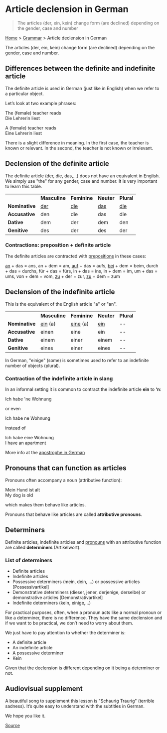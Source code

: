 # Article declension in German

> The articles (der, ein, kein) change form (are declined) depending on the gender, case and number

[Home](https://www.germanveryeasy.com/) > [Grammar](moz-extension://20d7236f-8256-44db-aafb-fd298cbfbb81/grammar) > Article declension in German

The articles (der, ein, kein) change form (are declined) depending on the gender, case and number.

Differences between the definite and indefinite article
-------------------------------------------------------

The definite article is used in German (just like in English) when we refer to a particular object.

Let’s look at two example phrases:

The (female) teacher reads  
Die Lehrerin liest

A (female) teacher reads  
Eine Lehrerin liest

There is a slight difference in meaning. In the first case, the teacher is known or relevant. In the second, the teacher is not known or irrelevant.

Declension of the definite article
----------------------------------

The definite article (der, die, das,…) does not have an equivalent in English. We simply use "the" for any gender, case and number. It is very important to learn this table.

<table><colgroup><col><col><col><col><col></colgroup><tbody><tr><td></td><td><b>Masculine</b></td><td><b>Feminine</b></td><td><b>Neuter</b></td><td><b>Plural</b></td></tr><tr><td><b>Nominative</b></td><td><u>der</u></td><td><u>die</u></td><td><u>das</u></td><td><u>die</u></td></tr><tr><td><b>Accusative</b></td><td>den</td><td>die</td><td>das</td><td>die</td></tr><tr><td><b>Dative</b></td><td>dem</td><td>der</td><td>dem</td><td>den</td></tr><tr><td><b>Genitive</b></td><td>des</td><td>der</td><td>des</td><td>der</td></tr></tbody></table>

### Contractions: preposition + definite article

The definite articles are contracted with [prepositions](moz-extension://www.germanveryeasy.com/prepositions-in-german) in these cases:

[an](moz-extension://www.germanveryeasy.com/an) + das = ans, an + dem = am, [auf](moz-extension://www.germanveryeasy.com/auf) + das = aufs, [bei](moz-extension://www.germanveryeasy.com/bei) + dem = beim, durch + das = durchs, für + das = fürs, in + das = ins, in + dem = im, um + das = ums, von + dem = vom, [zu](moz-extension://www.germanveryeasy.com/zu) + der = zur, [zu](moz-extension://www.germanveryeasy.com/zu) + dem = zum

Declension of the indefinite article
------------------------------------

This is the equivalent of the English article "a" or "an".

<table><colgroup><col><col><col><col><col></colgroup><tbody><tr><td></td><td><b>Masculine</b></td><td><b>Feminine</b></td><td><b>Neuter</b></td><td><b>Plural</b></td></tr><tr><td><b>Nominative</b></td><td><u>ein</u> (a)</td><td><u>eine</u> (a)</td><td><u>ein</u></td><td>--</td></tr><tr><td><b>Accusative</b></td><td>einen</td><td>eine</td><td>ein</td><td>--</td></tr><tr><td><b>Dative</b></td><td>einem</td><td>einer</td><td>einem</td><td>--</td></tr><tr><td><b>Genitive</b></td><td>eines</td><td>einer</td><td>eines</td><td>--</td></tr></tbody></table>

In German, "einige" (some) is sometimes used to refer to an indefinite number of objects (plural).

### Contraction of the indefinite article in slang

In an informal setting it is common to contract the indefinite article **ein** to **‘n**:

Ich habe 'ne Wohnung

or even

Ich habe ne Wohnung

instead of

Ich habe eine Wohnung  
I have an apartment

More info at the [apostrophe in German](moz-extension://www.germanveryeasy.com/apostrophe)

Pronouns that can function as articles
--------------------------------------

Pronouns often accompany a noun (attributive function):

Mein Hund ist alt  
My dog is old

which makes them behave like articles.

Pronouns that behave like articles are called **attributive pronouns**.

Determiners
-----------

Definite articles, indefinite articles and [pronouns](moz-extension://www.germanveryeasy.com/pronouns) with an attributive function are called **determiners** (Artikelwort).

### List of determiners

* Definite articles
* Indefinite articles
* Possessive determiners (mein, dein, ...) or possessive articles \[Possessivartikel\]
* Demonstrative determiners (dieser, jener, derjenige, derselbe) or demonstrative articles \[Demonstrativartikel\]
* Indefinite determiners (kein, einige,…)

For practical purposes, often, when a pronoun acts like a normal pronoun or like a determiner, there is no difference. They have the same declension and if we want to be practical, we don’t need to worry about them.

We just have to pay attention to whether the determiner is:

* A definite article
* An indefinite article
* A possessive determiner
* Kein

Given that the declension is different depending on it being a determiner or not.

Audiovisual supplement
----------------------

A beautiful song to supplement this lesson is "Schaurig Traurig" (terrible sadness). It’s quite easy to understand with the subtitles in German.

We hope you like it.

[Source](https://www.germanveryeasy.com/article-declension)
